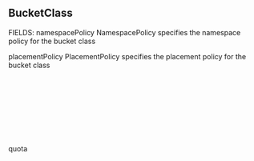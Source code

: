 
## BucketClass 
FIELDS:
namespacePolicy	<Object>
NamespacePolicy specifies the namespace policy for the bucket class

placementPolicy	<Object>
PlacementPolicy specifies the placement policy for the bucket class

quota	<Object>
Quota specifies the quota configuration for the bucket class

replicationPolicy	<string>
ReplicationPolicy specifies a json of replication rules for the bucketclass

### `bucketclasses.noobaa.io.spec.placementPolicy`

In NooBaa, a `BucketClass` defines how data is stored and managed across different storage backends. The `spec.placementPolicy` field within a `BucketClass` specifies the strategy for placing data across one or more backing stores.

#### 1. `tiers`

This is a list that defines one or more tiers for data placement. Each tier includes:

* **`backingStores`**: An array of backing store names where data will be stored.
* **`placement`**: The strategy used to distribute data across the specified backing stores.

#### 2. `placement` Strategies

* **`Spread`**: Distributes data evenly across all specified backing stores.
```yaml
  placementPolicy:
    tiers:
      - backingStores:
          - store1
          - store2
        placement: Spread
```
* **`Mirror`**: Replicates data to all specified backing stores.([Red Hat Documentation][5])
```yaml
  placementPolicy:
    tiers:
      - backingStores:
          - store1
          - store2
        placement: Mirror
```
* **`Single`**: Stores all data in a single backing store.
```yaml
  placementPolicy:
    tiers:
      - backingStores:
          - store1
        placement: Single
```
